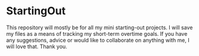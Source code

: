 # StartingOut
This repository will mostly be for all my mini starting-out projects. I will save my files as a means of tracking my short-term overtime goals.
If you have any suggestions, advice or would like to collaborate on anything with me, I will love that.
Thank you.

